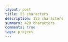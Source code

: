 ```yaml
---
layout: post
title: 55 characters
description: 155 characters
summary: 420 characters
comments: true
tags: project
---
```


<!-- - _202XXXXX: Update format_ -->